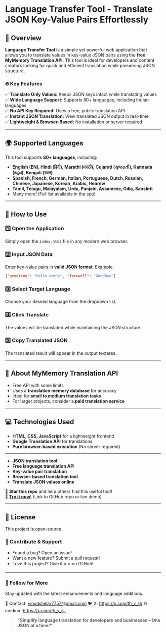 # Language Transfer Tool - Translate JSON Key-Value Pairs Effortlessly

## 🚀 Overview

**Language Transfer Tool** is a simple yet powerful web application that allows you to translate values in key-value JSON pairs using the **free MyMemory Translation API**. This tool is ideal for developers and content creators looking for quick and efficient translation while preserving JSON structure.

### 🔥 Key Features

✅ **Translate Only Values:** Keeps JSON keys intact while translating values  
✅ **Wide Language Support:** Supports 80+ languages, including Indian languages  
✅ **No API Key Required:** Uses a free, public translation API  
✅ **Instant JSON Translation:** View translated JSON output in real-time  
✅ **Lightweight & Browser-Based:** No installation or server required  

---

## 🌍 Supported Languages

This tool supports **80+ languages**, including:

- **English (EN), Hindi (हिंदी), Marathi (मराठी), Gujarati (ગુજરાતી), Kannada (ಕನ್ನಡ), Bengali (বাংলা)**
- **Spanish, French, German, Italian, Portuguese, Dutch, Russian, Chinese, Japanese, Korean, Arabic, Hebrew**
- **Tamil, Telugu, Malayalam, Urdu, Punjabi, Assamese, Odia, Sanskrit**
- Many more! (Full list available in the app)

---

## 📌 How to Use

### 1️⃣ Open the Application
Simply open the `index.html` file in any modern web browser.

### 2️⃣ Input JSON Data
Enter key-value pairs in **valid JSON format**. Example:
```json
{"greeting": "Hello world", "farewell": "Goodbye"}
```

### 3️⃣ Select Target Language
Choose your desired language from the dropdown list.

### 4️⃣ Click **Translate**
The values will be translated while maintaining the JSON structure.

### 5️⃣ Copy Translated JSON
The translated result will appear in the output textarea.

---

## 📡 About MyMemory Translation API

- Free API with some limits  
- Uses a **translation memory database** for accuracy  
- Ideal for **small to medium translation tasks**  
- For larger projects, consider a **paid translation service**

---

## 💻 Technologies Used

- **HTML, CSS, JavaScript** for a lightweight frontend
- **Google Translation API** for translations
- **Pure browser-based execution** (No server required)

---



- **JSON translation tool**
- **Free language translation API**
- **Key-value pair translation**
- **Browser-based translation tool**
- **Translate JSON values online**

🚀 **Star this repo** and help others find this useful tool!  
🔗 **[Try it now!](#)** (Link to GitHub repo or live demo)

---

## 📜 License
This project is open-source.

### 🤝 Contribute & Support
- Found a bug? Open an issue!
- Want a new feature? Submit a pull request!
- Love this project? Give it a ⭐ on GitHub!

---

### 🔗 Follow for More
Stay updated with the latest enhancements and language additions.

📧 Contact: vinodshelar7757@gmail.com 
🐦 X: https://x.com/th_v_slr
🌐 medium:https://x.com/th_v_slr

> **"Simplify language translation for developers and businesses – One JSON at a time!"**
